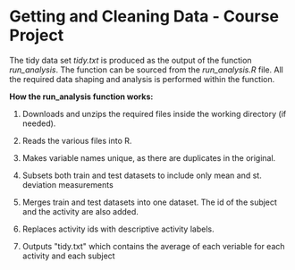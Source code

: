 # Getting and Cleaning Data - Course Project

The tidy data set *tidy.txt* is produced as the output of the function 
*run_analysis*. The function can be sourced from the *run_analysis.R* file. 
All the required data shaping and analysis is performed within the function.

**How the run_analysis function works:**

1. Downloads and unzips the required files inside the working directory (if needed).

2. Reads the various files into R.

3. Makes variable names unique, as there are duplicates in the original.

4. Subsets both train and test datasets to include only mean and st. deviation
measurements

5. Merges train and test datasets into one dataset. The id of the subject 
and the activity are also added.

6. Replaces activity ids with descriptive activity labels.

7. Outputs "tidy.txt" which contains the average of each veriable for each activity and each subject


